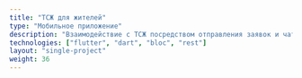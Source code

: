 ```yaml
---
title: "ТСЖ для жителей"
type: "Мобильное приложение"
description: "Взаимодействие с ТСЖ посредством отправления заявок и чата"
technologies: ["flutter", "dart", "bloc", "rest"]
layout: "single-project"
weight: 36
---
```

